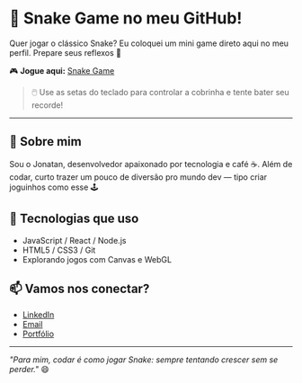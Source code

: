 # 🐍 Snake Game no meu GitHub!

Quer jogar o clássico Snake? Eu coloquei um mini game direto aqui no meu perfil. Prepare seus reflexos 👾

🎮 **Jogue aqui:** [Snake Game](https://jonatan-snake-game.netlify.app)  
> 🖱️ Use as setas do teclado para controlar a cobrinha e tente bater seu recorde!

---

## 👋 Sobre mim

Sou o Jonatan, desenvolvedor apaixonado por tecnologia e café ☕. Além de codar, curto trazer um pouco de diversão pro mundo dev — tipo criar joguinhos como esse 🕹️

## 🚀 Tecnologias que uso
- JavaScript / React / Node.js
- HTML5 / CSS3 / Git
- Explorando jogos com Canvas e WebGL

## 📫 Vamos nos conectar?
- [LinkedIn](https://linkedin.com/in/seu-usuario)
- [Email](mailto:seu-email@example.com)
- [Portfólio](https://seusite.dev)

---

_"Para mim, codar é como jogar Snake: sempre tentando crescer sem se perder."_ 😄


